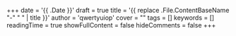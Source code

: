 +++
date = '{{ .Date }}'
draft = true
title = '{{ replace .File.ContentBaseName "-" " " | title }}'
author = 'qwertyuiop'
cover = ""
tags = []
keywords = []
readingTime = true
showFullContent = false
hideComments = false
+++
